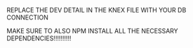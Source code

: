 REPLACE THE DEV DETAIL IN THE KNEX FILE WITH YOUR DB CONNECTION

MAKE SURE TO ALSO NPM INSTALL ALL THE NECESSARY DEPENDENCIES!!!!!!!!!!
